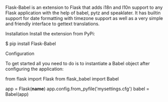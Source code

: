 Flask-Babel is an extension to Flask that adds i18n and l10n support to any Flask application with the help of babel, pytz and speaklater. It has builtin support for date formatting with timezone support as well as a very simple and friendly interface to gettext translations.

Installation
Install the extension from PyPi:

$ pip install Flask-Babel

Configuration

To get started all you need to do is to instantiate a Babel object after configuring the application:

from flask import Flask
from flask_babel import Babel

app = Flask(__name__)
app.config.from_pyfile('mysettings.cfg')
babel = Babel(app)
